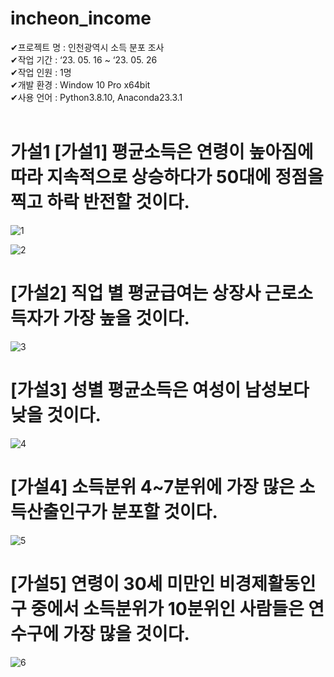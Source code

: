 # incheon_income

✔프로젝트 명 : 인천광역시 소득 분포 조사<br>
✔작업 기간 : ‘23. 05. 16 ~ ‘23. 05. 26<br>
✔작업 인원 : 1명<br>
✔개발 환경 : Window 10 Pro x64bit<br>
✔사용 언어 : Python3.8.10, Anaconda23.3.1<br>
<br>


<h1> 가설1 [가설1] 평균소득은 연령이 높아짐에 따라 지속적으로 상승하다가 50대에 정점을 찍고 하락 반전할 것이다.</h1>

![1](https://github.com/tbehippie/incheon_income/assets/122521832/086ee12f-88d7-42cb-86d0-a4262a50978f)

![2](https://github.com/tbehippie/incheon_income/assets/122521832/998979df-9fbb-4349-acac-42d597647a5a)

<h1> [가설2] 직업 별 평균급여는 상장사 근로소득자가 가장 높을 것이다. </h1>

![3](https://github.com/tbehippie/incheon_income/assets/122521832/947f7386-3514-48ba-ad6e-bfd7a024264d)

<h1> [가설3] 성별 평균소득은 여성이 남성보다 낮을 것이다. </h1>

![4](https://github.com/tbehippie/incheon_income/assets/122521832/6ed01596-c04f-4689-b18b-fb0c6ca3a4d3)

<h1> [가설4] 소득분위 4~7분위에 가장 많은 소득산출인구가 분포할 것이다. </h1>

![5](https://github.com/tbehippie/incheon_income/assets/122521832/70970c51-fc20-4a49-8cc7-61c4d655c4db)

<h1> [가설5] 연령이 30세 미만인 비경제활동인구 중에서 소득분위가 10분위인 사람들은 연수구에 가장 많을 것이다. </h1>

![6](https://github.com/tbehippie/incheon_income/assets/122521832/af3b40e7-50cb-402c-9e57-480837d9ddc1)
